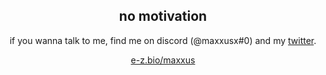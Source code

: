<h2 align="center">no motivation</h2>
<p align="center">if you wanna talk to me, find me on discord (@maxxusx#0) and my <a href="https://maxxus.pages.dev/redirect?id=twitter">twitter</a>.</p>
<p align="center"><a href="https://e-z.bio/maxxus">e-z.bio/maxxus</a></p>
